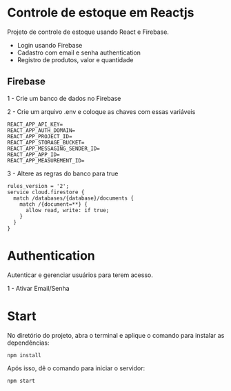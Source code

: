 # Controle de estoque em Reactjs
Projeto de controle de estoque usando React e Firebase.

* Login usando Firebase
* Cadastro com email e senha authentication
* Registro de produtos, valor e quantidade

## Firebase

1 - Crie um banco de dados no Firebase

2 - Crie um arquivo .env e coloque as chaves com essas variáveis
```
REACT_APP_API_KEY=
REACT_APP_AUTH_DOMAIN=
REACT_APP_PROJECT_ID=
REACT_APP_STORAGE_BUCKET=
REACT_APP_MESSAGING_SENDER_ID=
REACT_APP_APP_ID=
REACT_APP_MEASUREMENT_ID=
```

3 - Altere as regras do banco para true

```
rules_version = '2';
service cloud.firestore {
  match /databases/{database}/documents {
    match /{document=**} {
      allow read, write: if true;
    }
  }
}
```


# Authentication
Autenticar e gerenciar usuários para terem acesso.

1 - Ativar Email/Senha


# Start
No diretório do projeto, abra o terminal e aplique o comando para instalar as dependências:

```
npm install
```
Após isso, dê o comando para iniciar o servidor:
```
npm start
```
